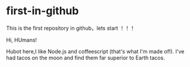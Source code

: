 # first-in-github
This is the first repository in github，lets start ！！！

Hi, HUmans!

Hubot here,I like Node.js and coffeescript (that's what I'm made of!).
I've had tacos on the moon and find them far superior to Earth tacos.
